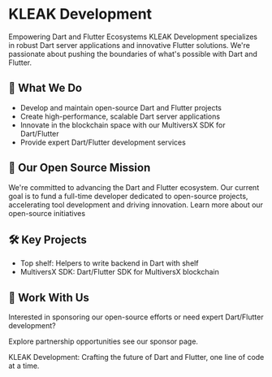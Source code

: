 # KLEAK Development

Empowering Dart and Flutter Ecosystems
KLEAK Development specializes in robust Dart server applications and innovative Flutter solutions. We're passionate about pushing the boundaries of what's possible with Dart and Flutter.

## 🚀 What We Do

- Develop and maintain open-source Dart and Flutter projects
- Create high-performance, scalable Dart server applications
- Innovate in the blockchain space with our MultiversX SDK for Dart/Flutter
- Provide expert Dart/Flutter development services

## 🌟 Our Open Source Mission

We're committed to advancing the Dart and Flutter ecosystem. Our current goal is to fund a full-time developer dedicated to open-source projects, accelerating tool development and driving innovation.
Learn more about our open-source initiatives

## 🛠️ Key Projects

- Top shelf: Helpers to write backend in Dart with shelf
- MultiversX SDK: Dart/Flutter SDK for MultiversX blockchain

## 🤝 Work With Us

Interested in sponsoring our open-source efforts or need expert Dart/Flutter development?

Explore partnership opportunities see our sponsor page.

KLEAK Development: Crafting the future of Dart and Flutter, one line of code at a time.

